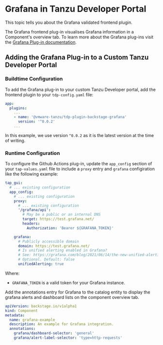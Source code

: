 # Grafana in Tanzu Developer Portal

This topic tells you about the Grafana validated frontend plugin.

The Grafana frontend plug-in visualises Grafana information in a Component's overview tab.
To learn more about the Grafana plug-ins visit the [Grafana Plug-in documentation](https://github.com/K-Phoen/backstage-plugin-grafana).

## <a id="add-plugin"></a> Adding the Grafana Plug-in to a Custom Tanzu Developer Portal

### <a id="buildtime-config"></a> Buildtime Configuration

To add the Grafana plug-in to your custom Tanzu Developer portal, add the frontend plugin to your `tdp-config.yaml` file:

```yaml
app:
  plugins:
    ...
    - name: '@vmware-tanzu/tdp-plugin-backstage-grafana'
      version: '^0.0.2'
    ...
```

In this example, we use version `^0.0.2` as it is the latest version at the time of writing.

### <a id="runtime-config"></a> Runtime Configuration

To configure the Github Actions plug-in, update the `app_config` section of your `tap-values.yaml` file to include a `proxy` entry and `grafana` configiration like the following example:

```yaml
tap_gui:
  # ... existing configuration
  app_config:
    # ... existing configuration
    proxy:
      # ... existing configuration
      '/grafana/api':
        # May be a public or an internal DNS
        target: https://test.grafana.net/
        headers:
          Authorization: 'Bearer ${GRAFANA_TOKEN}'

    grafana:
      # Publicly accessible domain
      domain: https://test.grafana.net/
      # Is unified alerting enabled in Grafana?
      # See: https://grafana.com/blog/2021/06/14/the-new-unified-alerting-system-for-grafana-everything-you-need-to-know/
      # Optional. Default: false
      unifiedAlerting: true

```
Where:

* `GRAFANA_TOKEN` is a valid token for your Grafana instance.

Add the annotations entry for Grafana to the catalog entity to display the grafana alerts and dashboard lists on the component overview tab.

```yaml
apiVersion: backstage.io/v1alpha1
kind: Component
metadata:
  name: grafana-example
  description: An example for Grafana integration.
  annotations:
    grafana/dashboard-selector: 'general'
    grafana/alert-label-selector: 'type=http-requests'
```